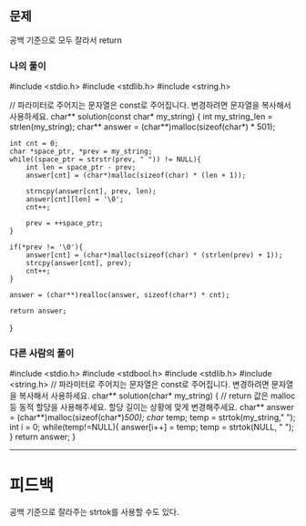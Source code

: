 ## 문제
공백 기준으로 모두 잘라서 return

### 나의 풀이
#include <stdio.h>
#include <stdlib.h>
#include <string.h>

// 파라미터로 주어지는 문자열은 const로 주어집니다. 변경하려면 문자열을 복사해서 사용하세요.
char** solution(const char* my_string) {
    int my_string_len = strlen(my_string);
    char** answer = (char**)malloc(sizeof(char*) * 501);
    
    int cnt = 0;
    char *space_ptr, *prev = my_string;
    while((space_ptr = strstr(prev, " ")) != NULL){
        int len = space_ptr - prev;
        answer[cnt] = (char*)malloc(sizeof(char) * (len + 1));
        
        strncpy(answer[cnt], prev, len);
        answer[cnt][len] = '\0';
        cnt++;
        
        prev = ++space_ptr;
    }
    
    if(*prev != '\0'){
        answer[cnt] = (char*)malloc(sizeof(char) * (strlen(prev) + 1));
        strcpy(answer[cnt], prev);
        cnt++;
    }
    
    answer = (char**)realloc(answer, sizeof(char*) * cnt);
    
    return answer;
}

### 다른 사람의 풀이

#include <stdio.h>
#include <stdbool.h>
#include <stdlib.h>
#include <string.h>
// 파라미터로 주어지는 문자열은 const로 주어집니다. 변경하려면 문자열을 복사해서 사용하세요.
char** solution(char* my_string) {
    // return 값은 malloc 등 동적 할당을 사용해주세요. 할당 길이는 상황에 맞게 변경해주세요.
    char** answer = (char**)malloc(sizeof(char*)*500);
    char* temp;
    temp = strtok(my_string," ");
    int i = 0;
    while(temp!=NULL){
        answer[i++] = temp;
        temp = strtok(NULL, " ");
    }
    return answer;
}

---
# 피드백
공백 기준으로 잘라주는 strtok를 사용할 수도 있다.
